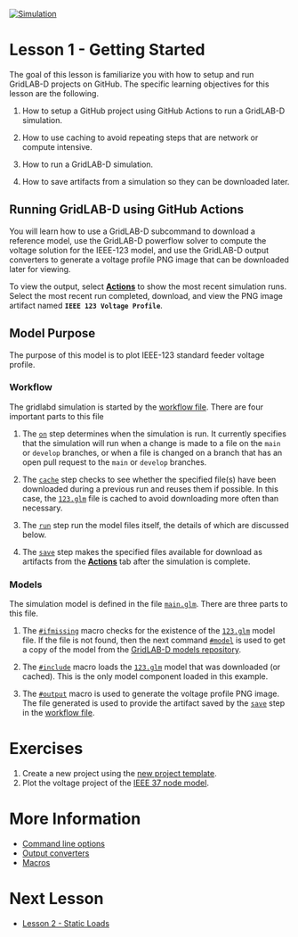 [![Simulation](../../actions/workflows/main.yml/badge.svg)](../../actions/workflows/main.yml)

# Lesson 1 - Getting Started

The goal of this lesson is familiarize you with how to setup and run GridLAB-D projects on GitHub. The specific learning objectives for this lesson are the following.

1. How to setup a GitHub project using GitHub Actions to run a GridLAB-D simulation.

2. How to use caching to avoid repeating steps that are network or compute intensive.

3. How to run a GridLAB-D simulation.

4. How to save artifacts from a simulation so they can be downloaded later.

## Running GridLAB-D using GitHub Actions

You will learn how to use a GridLAB-D subcommand to download a reference model, use the GridLAB-D powerflow solver to compute the voltage solution for the IEEE-123 model, and use the GridLAB-D output converters to generate a voltage profile PNG image that can be downloaded later for viewing.

To view the output, select [**Actions**](../../actions) to show the most recent simulation runs. Select the most recent run completed, download, and view the PNG image artifact named **`IEEE 123 Voltage Profile`**.

## Model Purpose

The purpose of this model is to plot IEEE-123 standard feeder voltage profile.

### Workflow

The gridlabd simulation is started by the [workflow file](.github/workflows/main.yml).  There are four important parts to this file

1. The [`on`](.github/workflows/main.yml#L3) step determines when the simulation is run. It currently specifies that the simulation will run when a change is made to a file on the `main` or `develop` branches, or when a file is changed on a branch that has an open pull request to the `main` or `develop` branches.

2. The [`cache`](.github/workflows/main.yml#L17) step checks to see whether the specified file(s) have been downloaded during a previous run and reuses them if possible.  In this case, the [`123.glm`](https://github.com/arras-energy/gridlabd-models/blob/master/gridlabd-4/IEEE/123.glm) file is cached to avoid downloading more often than necessary.

3. The [`run`](.github/workflows/main.yml#L28) step run the model files itself, the details of which are discussed below.

4. The [`save`](.github/workflows/main.yml#L31) step makes the specified files available for download as artifacts from the [**Actions**](../../actions) tab after the simulation is complete.

### Models

The simulation model is defined in the file [`main.glm`](main.glm).  There are three parts to this file.

1. The [`#ifmissing`](main.glm#L1) macro checks for the existence of the [`123.glm`](https://github.com/arras-energy/gridlabd-models/blob/master/gridlabd-4/IEEE/123.glm) model file. If the file is not found, then the next command [`#model`](main.glm#L2) is used to get a copy of the model from the [GridLAB-D models repository](https://github.com/arras-energy/gridlabd-models).

2. The [`#include`](main.glm#L4) macro loads the [`123.glm`](https://github.com/arras-energy/gridlabd-models/blob/master/gridlabd-4/IEEE/123.glm) model that was downloaded (or cached). This is the only model component loaded in this example.

3. The [`#output`](main.glm#L5) macro is used to generate the voltage profile PNG image.  The file generated is used to provide the artifact saved by the [`save`](.github/workflows/main.yml#L31) step in the [workflow file](.github/workflows/main.yml).

# Exercises

1. Create a new project using the [new project template](../../../.new_project).
2. Plot the voltage project of the [IEEE 37 node model](https://github.com/arras-energy/gridlabd-models/blob/master/gridlabd-4/IEEE/37.glm).

# More Information

* [Command line options](https://docs.gridlabd.us/index.html?owner=arras-energy&project=gridlabd&branch=master&folder=/Command&doc=/Command/Help.md)
* [Output converters](https://docs.gridlabd.us/index.html?owner=arras-energy&project=gridlabd&branch=master&folder=/Converters/Output&doc=/Converters/Output/Png_images.md)
* [Macros](https://docs.gridlabd.us/_page.html?owner=arras-energy&project=gridlabd&branch=master&folder=/GLM/Macro&doc=/GLM/Macro/Ifmissing.md)

# Next Lesson

* [Lesson 2 - Static Loads](../../../lesson-2)
